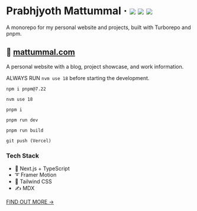 <div>
  <h1>
    Prabhjyoth Mattummal
    &middot;
    <img src="https://img.shields.io/website?style=flat-square&url=https%3A%2F%2Fwww.mattummal.com"/>
    <img src="https://img.shields.io/github/deployments/mattummal/mattummal.com/production?label=production&style=flat-square"/>
    <img src="https://img.shields.io/github/commit-activity/m/mattummal/mattummal.com?style=flat-square"/>
  </h1>
</div>

A monorepo for my personal website and projects, built with Turborepo and pnpm.

## 📘 [mattummal.com](https://www.mattummal.com)

A personal website with a blog, project showcase, and work information.

ALWAYS RUN `nvm use 18` before starting the development.

```
npm i pnpm@7.22

nvm use 18

pnpm i

pnpm run dev

pnpm run build

git push (Vercel)

```

### Tech Stack

- 🚀 Next.js + TypeScript
- ➰ Framer Motion
- 🍃 Tailwind CSS
- ✍ MDX

[FIND OUT MORE →](apps/mattummal.com)
